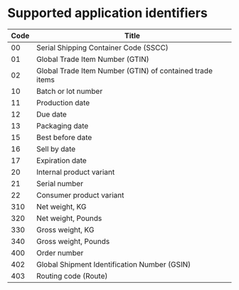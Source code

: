 # Supported application identifiers

| Code | Title |
| --- | --- |
| 00 | Serial Shipping Container Code (SSCC) |
| 01 | Global Trade Item Number (GTIN) |
| 02 | Global Trade Item Number (GTIN) of contained trade items |
| 10 | Batch or lot number |
| 11 | Production date |
| 12 | Due date |
| 13 | Packaging date |
| 15 | Best before date |
| 16 | Sell by date |
| 17 | Expiration date |
| 20 | Internal product variant |
| 21 | Serial number |
| 22 | Consumer product variant |
| 310 | Net weight, KG |
| 320 | Net weight, Pounds |
| 330 | Gross weight, KG |
| 340 | Gross weight, Pounds |
| 400 | Order number |
| 402 | Global Shipment Identification Number (GSIN) |
| 403 | Routing code (Route) |
